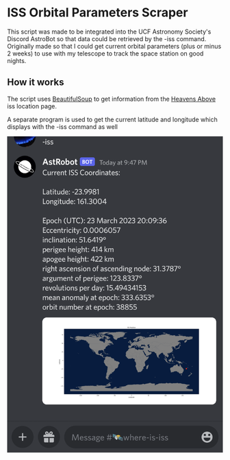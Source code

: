 # ISS Orbital Parameters Scraper

This script was made to be integrated into the UCF Astronomy Society's Discord AstroBot so that data could be retrieved by the -iss command. Originally made so that I could get current orbital parameters (plus or minus 2 weeks) to use with my telescope to track the space station on good nights.

## How it works

The script uses [BeautifulSoup](https://pypi.org/project/beautifulsoup4/#:~:text=Beautiful%20Soup%20is%20a%20library,and%20modifying%20the%20parse%20tree.) to get information from the [Heavens Above](https://www.heavens-above.com) iss location page.

A separate program is used to get the current latitude and longitude which displays with the -iss command as well

![Picture of the output](Discord.png)

